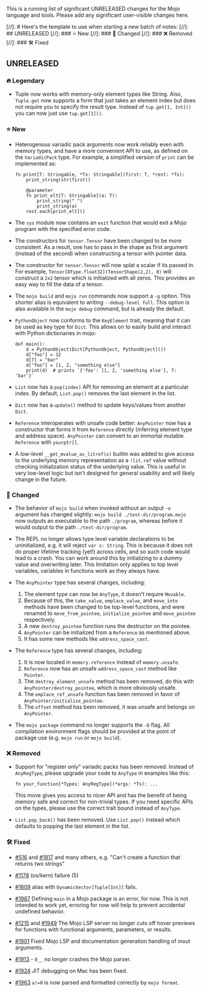 
This is a running list of significant UNRELEASED changes for the Mojo language
and tools. Please add any significant user-visible changes here.

[//]: # Here's the template to use when starting a new batch of notes:
[//]: ## UNRELEASED
[//]: ### ⭐️ New
[//]: ### 🦋 Changed
[//]: ### ❌ Removed
[//]: ### 🛠️ Fixed

## UNRELEASED

### 🔥 Legendary

- Tuple now works with memory-only element types like String.  Also, `Tuple.get`
  now supports a form that just takes an element index but does not
  require you to specify the result type.  Instead of `tup.get[1, Int]()` you
  can now just use `tup.get[1]()`.

### ⭐️ New

- Heterogenous variadic pack arguments now work reliably even with memory types,
  and have a more convenient API to use, as defined on the `VariadicPack` type.
  For example, a simplified version of `print` can be implemented as:

  ```mojo
  fn print[T: Stringable, *Ts: Stringable](first: T, *rest: *Ts):
      print_string(str(first))

      @parameter
      fn print_elt[T: Stringable](a: T):
          print_string(" ")
          print_string(a)
      rest.each[print_elt]()
  ```

- The `sys` module now contains an `exit` function that would exit a Mojo
  program with the specified error code.

- The constructors for `tensor.Tensor` have been changed to be more consistent.
  As a result, one has to pass in the shape as first argument (instead of the
  second) when constructing a tensor with pointer data.

- The constructor for `tensor.Tensor` will now splat a scalar if its passed in.
  For example, `Tensor[DType.float32](TensorShape(2,2), 0)` will construct a
  `2x2` tensor which is initialized with all zeros. This provides an easy way
  to fill the data of a tensor.

- The `mojo build` and `mojo run` commands now support a `-g` option. This
  shorter alias is equivalent to writing `--debug-level full`. This option is
  also available in the `mojo debug` command, but is already the default.

- `PythonObject` now conforms to the `KeyElement` trait, meaning that it can be
  used as key type for `Dict`. This allows on to easily build and interact with
  Python dictionaries in mojo:

  ```mojo
  def main():
      d = PythonObject(Dict[PythonObject, PythonObject]())
      d["foo"] = 12
      d[7] = "bar"
      d["foo"] = [1, 2, "something else"]
      print(d)  # prints `{'foo': [1, 2, 'something else'], 7: 'bar'}`
  ```

- `List` now has a `pop(index)` API for removing an element
  at a particular index.  By default, `List.pop()` removes the last element
  in the list.

- `Dict` now has a `update()` method to update keys/values from another `Dict`.

- `Reference` interoperates with unsafe code better: `AnyPointer` now has a
  constructor that forms it from `Reference` directly (inferring element type
  and address space). `AnyPointer` can convert to an immortal mutable
  `Reference` with `yourptr[]`.

- A low-level `__get_mvalue_as_litref(x)` builtin was added to give access to
  the underlying memory representation as a `!lit.ref` value without checking
  initialization status of the underlying value.  This is useful in very
  low-level logic but isn't designed for general usability and will likely
  change in the future.

### 🦋 Changed

- The behavior of `mojo build` when invoked without an output `-o` argument has
  changed slightly: `mojo build ./test-dir/program.mojo` now outputs an
  executable to the path `./program`, whereas before it would output to the path
  `./test-dir/program`.
- The REPL no longer allows type level variable declarations to be
  uninitialized, e.g. it will reject `var s: String`.  This is because it does
  not do proper lifetime tracking (yet!) across cells, and so such code would
  lead to a crash.  You can work around this by initializing to a dummy value
  and overwriting later.  This limitation only applies to top level variables,
  variables in functions work as they always have.
- The `AnyPointer` type has several changes, including:
  1) The element type can now be `AnyType`, it doesn't require `Movable`.
  2) Because of this, the `take_value`, `emplace_value`, and `move_into` methods
     have been changed to be top-level functions, and were renamed to
     `move_from_pointee`, `initialize_pointee` and `move_pointee` respectively.
  3) A new `destroy_pointee` function runs the destructor on the pointee.
  4) `AnyPointer` can be initialized from a `Reference` as mentioned above.
  5) It has some new methods like `address_space_cast`.
- The `Reference` type has several changes, including:
  1) It is now located in `memory.reference` instead of `memory.unsafe`.
  2) `Reference` now has an unsafe `address_space_cast` method like `Pointer`.
  3) The `destroy_element_unsafe` method has been removed, do this with
    `AnyPointer/destroy_pointee`, which is more obviously unsafe.
  4) The `emplace_ref_unsafe` function has been removed in favor of
    `AnyPointer/initialize_pointee`.
  5) The `offset` method has been removed, it was unsafe and belongs on
    `AnyPointer`.

- The `mojo package` command no longer supports the `-D` flag. All compilation
  environment flags should be provided at the point of package use
  (e.g. `mojo run` or `mojo build`).

### ❌ Removed

- Support for "register only" variadic packs has been removed. Instead of
  `AnyRegType`, please upgrade your code to `AnyType` in examples like this:

  ```mojo
  fn your_function[*Types: AnyRegType](*args: *Ts): ...
  ```

  This move gives you access to nicer API and has the benefit of being memory
  safe and correct for non-trivial types.  If you need specific APIs on the
  types, please use the correct trait bound instead of `AnyType`.

- `List.pop_back()` has been removed.  Use `List.pop()` instead which defaults
  to popping the last element in the list.

### 🛠️ Fixed

- [#516](https://github.com/modularml/mojo/issues/516) and
  [#1817](https://github.com/modularml/mojo/issues/1817) and many others, e.g.
  "Can't create a function that returns two strings"

- [#1178](https://github.com/modularml/mojo/issues/1178) (os/kern) failure (5)

- [#1609](https://github.com/modularml/mojo/issues/1609) alias with
  `DynamicVector[Tuple[Int]]` fails.

- [#1987](https://github.com/modularml/mojo/issues/1987) Defining `main`
  in a Mojo package is an error, for now. This is not intended to work yet,
  erroring for now will help to prevent accidental undefined behavior.

- [#1215](https://github.com/modularml/mojo/issues/1215) and
  [#1949](https://github.com/modularml/mojo/issues/1949) The Mojo LSP server no
  longer cuts off hover previews for functions with functional arguments,
  parameters, or results.

- [#1901](https://github.com/modularml/mojo/issues/1901) Fixed Mojo LSP and
  documentation generation handling of inout arguments.

- [#1913](https://github.com/modularml/mojo/issues/1913) - `0__` no longer
  crashes the Mojo parser.

- [#1924](https://github.com/modularml/mojo/issues/1924) JIT debugging on Mac
  has been fixed.

- [#1963](https://github.com/modularml/mojo/issues/1963) `a!=0` is now parsed
  and formatted correctly by `mojo format`.
